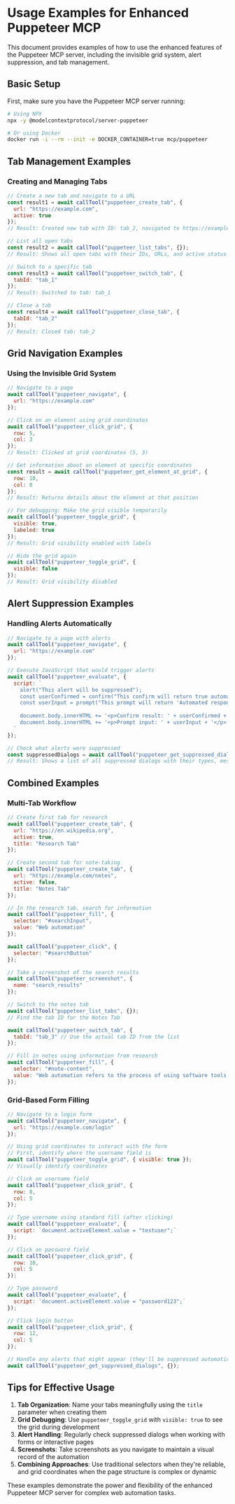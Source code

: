 # Usage Examples for Enhanced Puppeteer MCP

This document provides examples of how to use the enhanced features of the Puppeteer MCP server, including the invisible grid system, alert suppression, and tab management.

## Basic Setup

First, make sure you have the Puppeteer MCP server running:

```bash
# Using NPX
npx -y @modelcontextprotocol/server-puppeteer

# Or using Docker
docker run -i --rm --init -e DOCKER_CONTAINER=true mcp/puppeteer
```

## Tab Management Examples

### Creating and Managing Tabs

```javascript
// Create a new tab and navigate to a URL
const result1 = await callTool("puppeteer_create_tab", {
  url: "https://example.com",
  active: true
});
// Result: Created new tab with ID: tab_2, navigated to https://example.com, and switched to it

// List all open tabs
const result2 = await callTool("puppeteer_list_tabs", {});
// Result: Shows all open tabs with their IDs, URLs, and active status

// Switch to a specific tab
const result3 = await callTool("puppeteer_switch_tab", {
  tabId: "tab_1"
});
// Result: Switched to tab: tab_1

// Close a tab
const result4 = await callTool("puppeteer_close_tab", {
  tabId: "tab_2"
});
// Result: Closed tab: tab_2
```

## Grid Navigation Examples

### Using the Invisible Grid System

```javascript
// Navigate to a page
await callTool("puppeteer_navigate", {
  url: "https://example.com"
});

// Click on an element using grid coordinates
await callTool("puppeteer_click_grid", {
  row: 5,
  col: 3
});
// Result: Clicked at grid coordinates (5, 3)

// Get information about an element at specific coordinates
const result = await callTool("puppeteer_get_element_at_grid", {
  row: 10,
  col: 8
});
// Result: Returns details about the element at that position

// For debugging: Make the grid visible temporarily
await callTool("puppeteer_toggle_grid", {
  visible: true,
  labeled: true
});
// Result: Grid visibility enabled with labels

// Hide the grid again
await callTool("puppeteer_toggle_grid", {
  visible: false
});
// Result: Grid visibility disabled
```

## Alert Suppression Examples

### Handling Alerts Automatically

```javascript
// Navigate to a page with alerts
await callTool("puppeteer_navigate", {
  url: "https://example.com"
});

// Execute JavaScript that would trigger alerts
await callTool("puppeteer_evaluate", {
  script: `
    alert("This alert will be suppressed");
    const userConfirmed = confirm("This confirm will return true automatically");
    const userInput = prompt("This prompt will return 'Automated response'");
    
    document.body.innerHTML += '<p>Confirm result: ' + userConfirmed + '</p>';
    document.body.innerHTML += '<p>Prompt input: ' + userInput + '</p>';
  `
});

// Check what alerts were suppressed
const suppressedDialogs = await callTool("puppeteer_get_suppressed_dialogs", {});
// Result: Shows a list of all suppressed dialogs with their types, messages, and timestamps
```

## Combined Examples

### Multi-Tab Workflow

```javascript
// Create first tab for research
await callTool("puppeteer_create_tab", {
  url: "https://en.wikipedia.org",
  active: true,
  title: "Research Tab"
});

// Create second tab for note-taking
await callTool("puppeteer_create_tab", {
  url: "https://example.com/notes",
  active: false,
  title: "Notes Tab"
});

// In the research tab, search for information
await callTool("puppeteer_fill", {
  selector: "#searchInput",
  value: "Web automation"
});

await callTool("puppeteer_click", {
  selector: "#searchButton"
});

// Take a screenshot of the search results
await callTool("puppeteer_screenshot", {
  name: "search_results"
});

// Switch to the notes tab
await callTool("puppeteer_list_tabs", {});
// Find the tab ID for the Notes Tab

await callTool("puppeteer_switch_tab", {
  tabId: "tab_3" // Use the actual tab ID from the list
});

// Fill in notes using information from research
await callTool("puppeteer_fill", {
  selector: "#note-content",
  value: "Web automation refers to the process of using software tools to control web browsers..."
});
```

### Grid-Based Form Filling

```javascript
// Navigate to a login form
await callTool("puppeteer_navigate", {
  url: "https://example.com/login"
});

// Using grid coordinates to interact with the form
// First, identify where the username field is
await callTool("puppeteer_toggle_grid", { visible: true });
// Visually identify coordinates

// Click on username field
await callTool("puppeteer_click_grid", {
  row: 8,
  col: 5
});

// Type username using standard fill (after clicking)
await callTool("puppeteer_evaluate", {
  script: `document.activeElement.value = "testuser";`
});

// Click on password field
await callTool("puppeteer_click_grid", {
  row: 10,
  col: 5
});

// Type password
await callTool("puppeteer_evaluate", {
  script: `document.activeElement.value = "password123";`
});

// Click login button
await callTool("puppeteer_click_grid", {
  row: 12,
  col: 5
});

// Handle any alerts that might appear (they'll be suppressed automatically)
await callTool("puppeteer_get_suppressed_dialogs", {});
```

## Tips for Effective Usage

1. **Tab Organization**: Name your tabs meaningfully using the `title` parameter when creating them
2. **Grid Debugging**: Use `puppeteer_toggle_grid` with `visible: true` to see the grid during development
3. **Alert Handling**: Regularly check suppressed dialogs when working with forms or interactive pages
4. **Screenshots**: Take screenshots as you navigate to maintain a visual record of the automation
5. **Combining Approaches**: Use traditional selectors when they're reliable, and grid coordinates when the page structure is complex or dynamic

These examples demonstrate the power and flexibility of the enhanced Puppeteer MCP server for complex web automation tasks.
